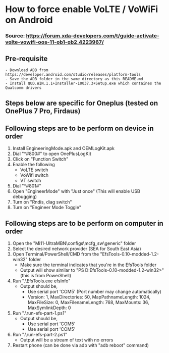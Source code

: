 # How to force enable VoLTE / VoWiFi on Android

### Source: https://forum.xda-developers.com/t/guide-activate-volte-vowifi-oos-11-ob1-ob2.4223967/

## Pre-requisite

    - Download ADB from https://developer.android.com/studio/releases/platform-tools
    - Save the ADB folder in the same directory as this README.md
    - Install QUD.WIN.1.1+Installer-10037.3+Setup.exe which containes the Qualcomm drivers

## Steps below are specific for Oneplus (tested on OnePlus 7 Pro, Firdaus)

## Following steps are to be perform on device in order

1. Install EngineeringMode.apk and OEMLogKit.apk
2. Dial "*#800#" to open OnePlusLogKit
3. Click on "Function Switch"
4. Enable the following
    - VoLTE switch
    - VoWifi switch
    - VT switch
5. Dial "*#801#"
6. Open "EngineerMode" with "Just once" (This will enable USB debugging)
7. Turn on "Rndis, diag switch"
8. Turn on "Engineer Mode Toggle"

## Following steps are to be perform on computer in order

1. Open the "Mi11-UltraMBN\configs\mcfg_sw\generic" folder
2. Select the desired network provider (SEA for South East Asia)
3. Open Terminal/PowerShell/CMD from the "EfsTools-0.10-modded-1.2-win32" folder
    - Make sure the terminal indicates that you're in the EfsTools folder
    - Output will show similar to "PS D:EfsTools-0.10-modded-1.2-win32>" (this is from PowerShell)
4. Run ".\EfsTools.exe efsInfo"
    - Output should be,
        - Use serial port 'COM5' (Port number may change automatically)
        - Version: 1, MaxDirectories: 50, MapPathnameLength: 1024, MaxFileSize: 0, MaxFilenameLength: 768, MaxMounts: 36, MaxSymlinkDepth: 0
5. Run ".\run-efs-part-1.ps1"
    - Output should be,
        - Use serial port 'COM5'
        - Use serial port 'COM5'
6. Run ".\run-efs-part-2.ps1"
    - Output will be a stream of text with no errors
7. Restart phone (can be done via adb with "adb reboot" command)
